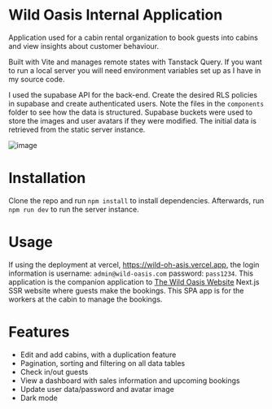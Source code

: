 # Wild Oasis Internal Application

Application used for a cabin rental organization to book guests into cabins and view insights about customer behaviour. 

Built with Vite and manages remote states with Tanstack Query. If you want to run a local server you will need environment variables set up as I have in my source code.

I used the supabase API for the back-end. Create the desired RLS policies in supabase and create authenticated users. Note the files in the `components` folder to see how the data is structured. Supabase buckets were used to store the images and user avatars if they were modified. The initial data is retrieved from the static server instance. 

![image](https://github.com/user-attachments/assets/03764d3d-d31e-4ee3-a413-5be9eac6fb3f)

# Installation

Clone the repo and run `npm install` to install dependencies. Afterwards, run `npm run dev` to run the server instance. 

# Usage

If using the deployment at vercel, https://wild-oh-asis.vercel.app, the login information is username: `admin@wild-oasis.com` password: `pass1234`. 
This application is the companion application to [The Wild Oasis Website](https://the-wild-oh-asis-website.vercel.app/) Next.js SSR website where guests make the bookings. This SPA app is for the workers at the cabin to manage the bookings. 

# Features

- Edit and add cabins, with a duplication feature
- Pagination, sorting and filtering on all data tables
- Check in/out guests
- View a dashboard with sales information and upcoming bookings
- Update user data/password and avatar image
- Dark mode
